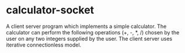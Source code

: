 # calculator-socket
A client server program which implements a simple calculator. The calculator can perform the following operations (+, -, *, /) chosen by the user on any two integers supplied by the user. The client server uses iterative connectionless model.
